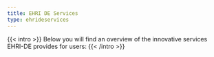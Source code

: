 ```yaml
---
title: EHRI DE Services
type: ehrideservices
---
```


{{< intro >}}
Below you will find an overview of the innovative services EHRI-DE provides for users:
{{< /intro >}}

